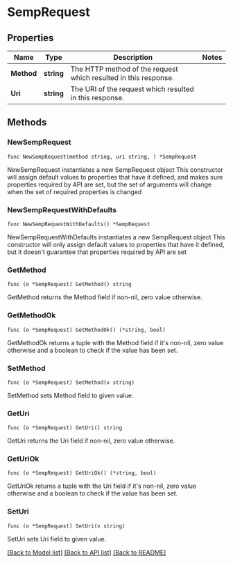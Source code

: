# SempRequest

## Properties

Name | Type | Description | Notes
------------ | ------------- | ------------- | -------------
**Method** | **string** | The HTTP method of the request which resulted in this response. | 
**Uri** | **string** | The URI of the request which resulted in this response. | 

## Methods

### NewSempRequest

`func NewSempRequest(method string, uri string, ) *SempRequest`

NewSempRequest instantiates a new SempRequest object
This constructor will assign default values to properties that have it defined,
and makes sure properties required by API are set, but the set of arguments
will change when the set of required properties is changed

### NewSempRequestWithDefaults

`func NewSempRequestWithDefaults() *SempRequest`

NewSempRequestWithDefaults instantiates a new SempRequest object
This constructor will only assign default values to properties that have it defined,
but it doesn't guarantee that properties required by API are set

### GetMethod

`func (o *SempRequest) GetMethod() string`

GetMethod returns the Method field if non-nil, zero value otherwise.

### GetMethodOk

`func (o *SempRequest) GetMethodOk() (*string, bool)`

GetMethodOk returns a tuple with the Method field if it's non-nil, zero value otherwise
and a boolean to check if the value has been set.

### SetMethod

`func (o *SempRequest) SetMethod(v string)`

SetMethod sets Method field to given value.


### GetUri

`func (o *SempRequest) GetUri() string`

GetUri returns the Uri field if non-nil, zero value otherwise.

### GetUriOk

`func (o *SempRequest) GetUriOk() (*string, bool)`

GetUriOk returns a tuple with the Uri field if it's non-nil, zero value otherwise
and a boolean to check if the value has been set.

### SetUri

`func (o *SempRequest) SetUri(v string)`

SetUri sets Uri field to given value.



[[Back to Model list]](../README.md#documentation-for-models) [[Back to API list]](../README.md#documentation-for-api-endpoints) [[Back to README]](../README.md)



